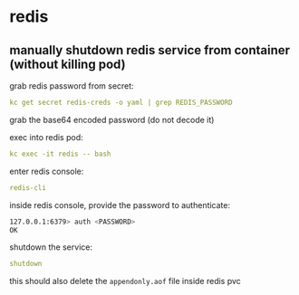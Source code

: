 # redis

## manually shutdown redis service from container (without killing pod)

grab redis password from secret:

```yaml
kc get secret redis-creds -o yaml | grep REDIS_PASSWORD
```

grab the base64 encoded password (do not decode it)

exec into redis pod:

```yaml
kc exec -it redis -- bash
```

enter redis console:

```yaml
redis-cli
```

inside redis console, provide the password to authenticate:

```bash
127.0.0.1:6379> auth <PASSWORD>
OK
```

shutdown the service:

```yaml
shutdown
```

this should also delete the `appendonly.aof` file inside redis pvc